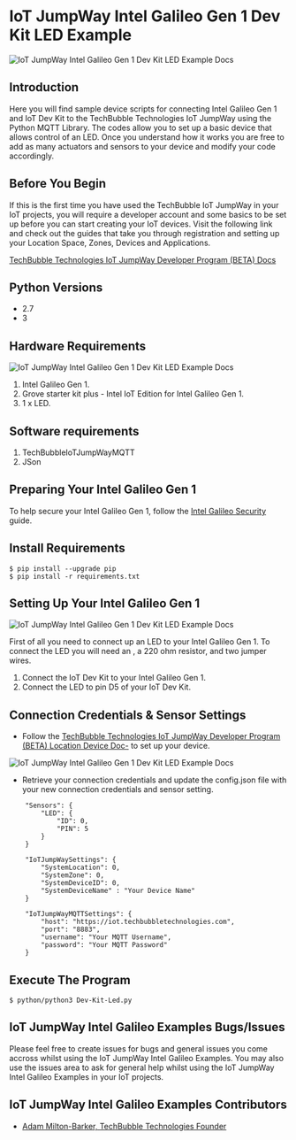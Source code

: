 # IoT JumpWay Intel Galileo Gen 1 Dev Kit LED Example

![IoT JumpWay Intel Galileo Gen 1 Dev Kit LED Example Docs](../../../images/main/IoT-Jumpway.jpg)  

## Introduction

Here you will find sample device scripts for connecting Intel Galileo Gen 1 and IoT Dev Kit to the TechBubble Technologies IoT JumpWay using the Python MQTT Library. The codes allow you to set up a basic device that allows control of an LED. Once you understand how it works you are free to add as many actuators and sensors to your device and modify your code accordingly.

## Before You Begin

If this is the first time you have used the TechBubble IoT JumpWay in your IoT projects, you will require a developer account and some basics to be set up before you can start creating your IoT devices. Visit the following link and check out the guides that take you through registration and setting up your Location Space, Zones, Devices and Applications.

[TechBubble Technologies IoT JumpWay Developer Program (BETA) Docs](https://github.com/TechBubbleTechnologies/IoT-JumpWay-Docs/ "TechBubble Technologies IoT JumpWay Developer Program (BETA) Docs")

## Python Versions

- 2.7
- 3

## Hardware Requirements

![IoT JumpWay Intel Galileo Gen 1 Dev Kit LED Example Docs](../../../images/Dev-Kit-LED/Hardware.jpg)

1. Intel Galileo Gen 1.
2. Grove starter kit plus - Intel IoT Edition for Intel Galileo Gen 1.
3. 1 x LED.

## Software requirements

1. TechBubbleIoTJumpWayMQTT  
2. JSon

## Preparing Your Intel Galileo Gen 1

To help secure your Intel Galileo Gen 1, follow the [Intel Galileo Security](https://github.com/TechBubbleTechnologies/IoT-JumpWay-Intel-Examples/blob/master/Intel-Galileo/DOCS/1-Security.md "Intel Galileo Security") guide.

## Install Requirements

    $ pip install --upgrade pip
    $ pip install -r requirements.txt

## Setting Up Your Intel Galileo Gen 1

![IoT JumpWay Intel Galileo Gen 1 Dev Kit LED Example Docs](../../../images/Dev-Kit-LED/Blinking.jpg)

First of all you need to connect up an LED to your Intel Galileo Gen 1. To connect the LED you will need an , a 220 ohm resistor, and two jumper wires. 

1. Connect the IoT Dev Kit to your Intel Galileo Gen 1.
2. Connect the LED to pin D5 of your IoT Dev Kit.

## Connection Credentials & Sensor Settings

- Follow the [TechBubble Technologies IoT JumpWay Developer Program (BETA) Location Device Doc-](https://github.com/TechBubbleTechnologies/IoT-JumpWay-Docs/blob/master/4-Location-Devices.md "TechBubble Technologies IoT JumpWay Developer Program (BETA) Location Device Doc") to set up your device. 

![IoT JumpWay Intel Galileo Gen 1 Dev Kit LED Example Docs](../../../images/Dev-Kit-LED/Device-Creation.png)  

- Retrieve your connection credentials and update the config.json file with your new connection  credentials and sensor setting.

```
	"Sensors": {
		"LED": {
			"ID": 0,
			"PIN": 5
		}
	}
```

```
	"IoTJumpWaySettings": {
		"SystemLocation": 0,
		"SystemZone": 0,
		"SystemDeviceID": 0,
		"SystemDeviceName" : "Your Device Name"
	}
```


```
	"IoTJumpWayMQTTSettings": {
		"host": "https://iot.techbubbletechnologies.com",
		"port": "8883",
		"username": "Your MQTT Username",
		"password": "Your MQTT Password"
	}
```


## Execute The Program

    $ python/python3 Dev-Kit-Led.py 

## IoT JumpWay Intel Galileo Examples Bugs/Issues

Please feel free to create issues for bugs and general issues you come accross whilst using the IoT JumpWay Intel Galileo Examples. You may also use the issues area to ask for general help whilst using the IoT JumpWay Intel Galileo Examples in your IoT projects.

## IoT JumpWay Intel Galileo Examples Contributors

- [Adam Milton-Barker, TechBubble Technologies Founder](https://github.com/AdamMiltonBarker "Adam Milton-Barker, TechBubble Technologies Founder")